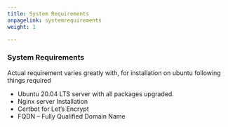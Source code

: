```yaml
---
title: System Requirements
onpagelink: systemrequirements
weight: 1

---
```


### System Requirements

Actual requirement varies greatly with, for installation on ubuntu following things required

*   Ubuntu 20.04 LTS server with all packages upgraded.
*   Nginx server Installation
*   Certbot for Let’s Encrypt
*   FQDN – Fully Qualified Domain Name